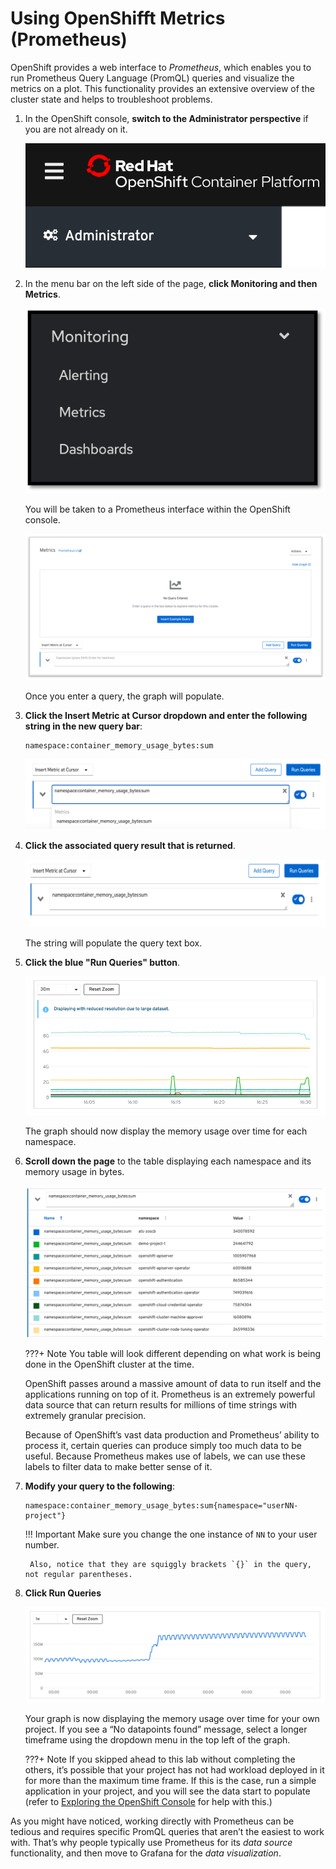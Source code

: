 # Using OpenShifft Metrics (Prometheus)

OpenShift provides a web interface to *Prometheus*, which enables you to run Prometheus Query Language (PromQL) queries and visualize the metrics on a plot. This functionality provides an extensive overview of the cluster state and helps to troubleshoot problems.

1. In the OpenShift console, **switch to the Administrator perspective** if you are not already on it.

    ![administrator-perspective](../images/administrator-perspective.png)

1. In the menu bar on the left side of the page, **click Monitoring and then Metrics**.

    ![menu-metrics](../images/menu-metrics.png)

    You will be taken to a Prometheus interface within the OpenShift console.

    ![empty-metrics](../images/empty-metrics.png)

    Once you enter a query, the graph will populate.

1. **Click the Insert Metric at Cursor dropdown and enter the following string in the new query bar**:

    ```text
    namespace:container_memory_usage_bytes:sum
    ```

    ![insert-metric-1](../images/insert-metric-1.png)

1. **Click the associated query result that is returned**.

    ![insert-metric-2](../images/insert-metric-2.png)

    The string will populate the query text box.

1. **Click the blue "Run Queries" button**.

    ![memory-usage](../images/memory-usage.png)

    The graph should now display the memory usage over time for each namespace.

1. **Scroll down the page** to the table displaying each namespace and its memory usage in bytes.

    ![memory-table](../images/memory-table.png)

    ???+ Note
        You table will look different depending on what work is being done in the OpenShift cluster at the time.

    OpenShift passes around a massive amount of data to run itself and the applications running on top of it. Prometheus is an extremely powerful data source that can return results for millions of time strings with extremely granular precision.

    Because of OpenShift’s vast data production and Prometheus’ ability to process it, certain queries can produce simply too much data to be useful. Because Prometheus makes use of labels, we can use these labels to filter data to make better sense of it.

1. **Modify your query to the following**:

    ```text
    namespace:container_memory_usage_bytes:sum{namespace="userNN-project"}
    ```

    !!! Important
        Make sure you change the one instance of `NN` to your user number.

        Also, notice that they are squiggly brackets `{}` in the query, not regular parentheses.

1. **Click Run Queries**

    ![memory-namespaced](../images/memory-namespaced.png)

    Your graph is now displaying the memory usage over time for your own project. If you see a “No datapoints found” message, select a longer timeframe using the dropdown menu in the top left of the graph.

    ???+ Note
        If you skipped ahead to this lab without completing the others, it’s possible that your project has not had workload deployed in it for more than the maximum time frame. If this is the case, run a simple application in your project, and you will see the data start to populate (refer to [Exploring the OpenShift Console](../lab001/lab001-1.md) for help with this.)

As you might have noticed, working directly with Prometheus can be tedious and requires specific PromQL queries that aren’t the easiest to work with. That’s why people typically use Prometheus for its *data source* functionality, and then move to Grafana for the *data visualization*.
